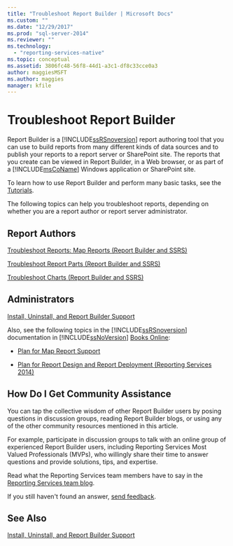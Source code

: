 ```yaml
---
title: "Troubleshoot Report Builder | Microsoft Docs"
ms.custom: ""
ms.date: "12/29/2017"
ms.prod: "sql-server-2014"
ms.reviewer: ""
ms.technology: 
  - "reporting-services-native"
ms.topic: conceptual
ms.assetid: 3806fc48-56f8-44d1-a3c1-df8c33cce0a3
author: maggiesMSFT
ms.author: maggies
manager: kfile
---
```

# Troubleshoot Report Builder
  Report Builder is a [!INCLUDE[ssRSnoversion](../includes/ssrsnoversion-md.md)] report authoring tool that you can use to build reports from many different kinds of data sources and to publish your reports to a report server or SharePoint site. The reports that you create can be viewed in Report Builder, in a Web browser, or as part of a [!INCLUDE[msCoName](../includes/msconame-md.md)] Windows application or SharePoint site.  
  
 To learn how to use Report Builder and perform many basic tasks, see the [Tutorials](report-builder-tutorials.md).  
  
 The following topics can help you troubleshoot reports, depending on whether you are a report author or report server administrator.  
  
## Report Authors  
 [Troubleshoot Reports: Map Reports &#40;Report Builder and SSRS&#41;](report-design/troubleshoot-reports-map-reports-report-builder-and-ssrs.md)  
  
 [Troubleshoot Report Parts &#40;Report Builder and SSRS&#41;](report-parts-report-builder-and-ssrs.md)  
  
 [Troubleshoot Charts &#40;Report Builder and SSRS&#41;](report-design/charts-report-builder-and-ssrs.md)  
  
## Administrators  
 [Install, Uninstall, and Report Builder Support](../../2014/reporting-services/install-uninstall-and-report-builder-support.md)  
  
 Also, see the following topics in the [!INCLUDE[ssRSnoversion](../includes/ssrsnoversion-md.md)] documentation in [!INCLUDE[ssNoVersion](../includes/ssnoversion-md.md)] [Books Online](https://go.microsoft.com/fwlink/?linkid=121312):  
  
-   [Plan for Map Report Support](../../2014/reporting-services/plan-for-map-report-support.md)  
  
-   [Plan for Report Design and Report Deployment &#40;Reporting Services 2014&#41;](plan-for-report-design-and-report-deployment-reporting-services.md)  
  
## How Do I Get Community Assistance  
 You can tap the collective wisdom of other Report Builder users by posing questions in discussion groups, reading Report Builder blogs, or using any of the other community resources mentioned in this article.  
  
 For example, participate in discussion groups to talk with an online group of experienced Report Builder users, including Reporting Services Most Valued Professionals (MVPs), who willingly share their time to answer questions and provide solutions, tips, and expertise.  
  
 Read what the Reporting Services team members have to say in the [Reporting Services team blog](https://go.microsoft.com/fwlink/?LinkId=118788).
  
 If you still haven't found an answer, [send feedback](https://go.microsoft.com/fwlink/?LinkId=118791).  
  
## See Also  
 [Install, Uninstall, and Report Builder Support](../../2014/reporting-services/install-uninstall-and-report-builder-support.md)  
  
  

